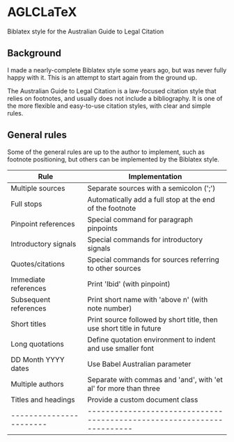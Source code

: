 # AGLCLaTeX
Biblatex style for the Australian Guide to Legal Citation

## Background

I made a nearly-complete Biblatex style some years ago, but was never fully happy with it. This is an attempt to start again from the ground up.

The Australian Guide to Legal Citation is a law-focused citation style that relies on footnotes, and usually does not include a bibliography. It is one of the more flexible and easy-to-use citation styles, with clear and simple rules.

## General rules

Some of the general rules are up to the author to implement, such as footnote positioning, but others can be implemented by the Biblatex style.

| Rule                  | Implementation                                                       |
|-----------------------|----------------------------------------------------------------------|
| Multiple sources      | Separate sources with a semicolon (';')                              |
| Full stops            | Automatically add a full stop at the end of the footnote             |
| Pinpoint references   | Special command for paragraph pinpoints                              |
| Introductory signals  | Special commands for introductory signals                            |
| Quotes/citations      | Special commands for sources referring to other sources              |
| Immediate references  | Print 'Ibid' (with pinpoint)                                         |
| Subsequent references | Print short name with 'above n' (with note number)                   |
| Short titles          | Print source followed by short title, then use short title in future |
| Long quotations       | Define quotation environment to indent and use smaller font          |
| DD Month YYYY dates   | Use Babel Australian parameter                                       |
| Multiple authors      | Separate with commas and 'and', with 'et al' for more than three     |
| Titles and headings   | Provide a custom document class                                      |
|-----------------------|----------------------------------------------------------------------|
